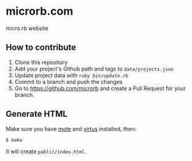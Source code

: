 microrb.com
===========

micro.rb website

How to contribute
-----------------

1. Clone this repository
2. Add your project's Github path and tags to `data/projects.json`
3. Update project data with `ruby bin/update.rb`
4. Commit to a branch and push the changes
5. Go to https://github.com/microrb and create a Pull Request for your branch.

Generate HTML
-------------

Make sure you have [mote][mote] and [virtus](https://github.com/solnic/virtus) installed, then:

```terminal
$ make
```

It will create `public/index.html`.

[mote]: https://github.com/soveran/mote/

